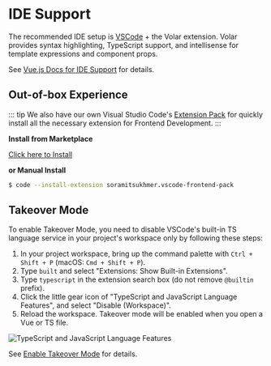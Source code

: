 # IDE Support

The recommended IDE setup is [VSCode](https://code.visualstudio.com/) + the Volar extension. Volar provides syntax highlighting, TypeScript support, and intellisense for template expressions and component props.

See [Vue.js Docs for IDE Support](https://vuejs.org/guide/scaling-up/tooling.html#ide-support) for details.

## Out-of-box Experience

::: tip
We also have our own Visual Studio Code's [Extension Pack](https://marketplace.visualstudio.com/items?itemName=soramitsukhmer.vscode-frontend-pack) for quickly install all the necessary extension for Frontend Development.
:::

**Install from Marketplace**

[Click here to Install](https://marketplace.visualstudio.com/items?itemName=soramitsukhmer.vscode-frontend-pack)

**or Manual Install**

```sh
$ code --install-extension soramitsukhmer.vscode-frontend-pack
```

## Takeover Mode

To enable Takeover Mode, you need to disable VSCode's built-in TS language service in your project's workspace only by following these steps:

1. In your project workspace, bring up the command palette with `Ctrl + Shift + P` (macOS: `Cmd + Shift + P`).
1. Type `built` and select "Extensions: Show Built-in Extensions".
1. Type `typescript` in the extension search box (do not remove `@builtin` prefix).
1. Click the little gear icon of "TypeScript and JavaScript Language Features", and select "Disable (Workspace)".
1. Reload the workspace. Takeover mode will be enabled when you open a Vue or TS file.

![TypeScript and JavaScript Language Features](https://vuejs.org/resources/takeover-mode.54f7bbf6.png)

See [Enable Takeover Mode](https://vuejs.org/guide/typescript/overview.html#takeover-mode) for details.
